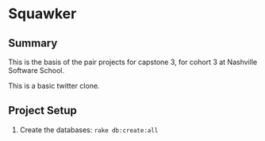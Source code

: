 # Squawker

## Summary

This is the basis of the pair projects for capstone 3, for cohort 3 at Nashville Software School.

This is a basic twitter clone.

## Project Setup

1. Create the databases:
  `rake db:create:all`
